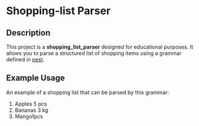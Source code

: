﻿# Shopping-list Parser

## Description

This project is a **shopping_list_parser** designed for educational purposes. It allows you to parse a structured list of shopping items using a grammar defined in [pest](https://pest.rs/).

## Example Usage

An example of a shopping list that can be parsed by this grammar:
1.   Apples 5 pcs
2.   Bananas 3 kg
3.   Mango1pcs